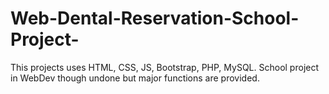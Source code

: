 # Web-Dental-Reservation-School-Project-
This projects uses HTML, CSS, JS, Bootstrap, PHP, MySQL.
School project in WebDev though undone but major functions are provided.


